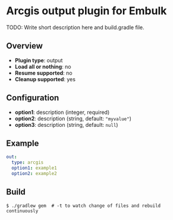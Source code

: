 # Arcgis output plugin for Embulk

TODO: Write short description here and build.gradle file.

## Overview

* **Plugin type**: output
* **Load all or nothing**: no
* **Resume supported**: no
* **Cleanup supported**: yes

## Configuration

- **option1**: description (integer, required)
- **option2**: description (string, default: `"myvalue"`)
- **option3**: description (string, default: `null`)

## Example

```yaml
out:
  type: arcgis
  option1: example1
  option2: example2
```


## Build

```
$ ./gradlew gem  # -t to watch change of files and rebuild continuously
```
